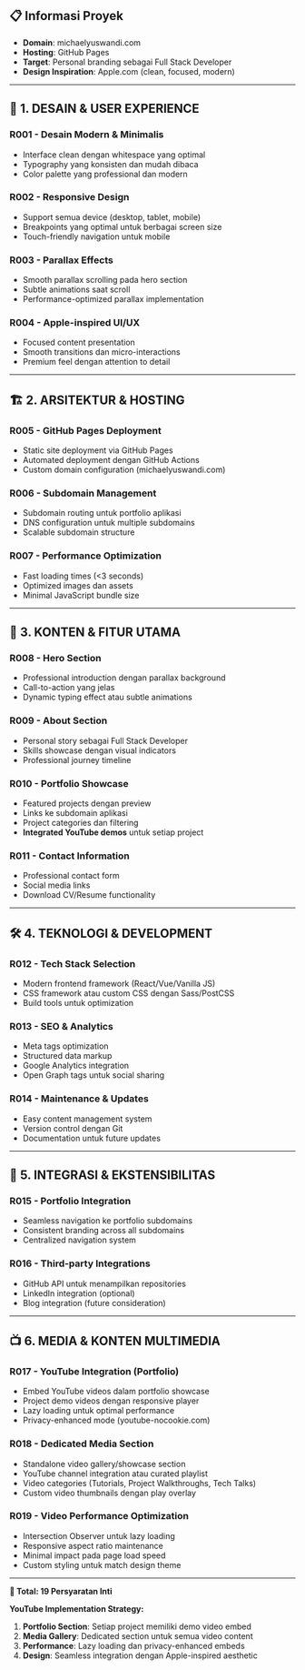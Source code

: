 ## 📋 **Informasi Proyek**
- **Domain**: michaelyuswandi.com
- **Hosting**: GitHub Pages
- **Target**: Personal branding sebagai Full Stack Developer
- **Design Inspiration**: Apple.com (clean, focused, modern)

---

## 🎨 **1. DESAIN & USER EXPERIENCE**

### **R001** - Desain Modern & Minimalis
- Interface clean dengan whitespace yang optimal
- Typography yang konsisten dan mudah dibaca
- Color palette yang professional dan modern

### **R002** - Responsive Design
- Support semua device (desktop, tablet, mobile)
- Breakpoints yang optimal untuk berbagai screen size
- Touch-friendly navigation untuk mobile

### **R003** - Parallax Effects
- Smooth parallax scrolling pada hero section
- Subtle animations saat scroll
- Performance-optimized parallax implementation

### **R004** - Apple-inspired UI/UX
- Focused content presentation
- Smooth transitions dan micro-interactions
- Premium feel dengan attention to detail

---

## 🏗️ **2. ARSITEKTUR & HOSTING**

### **R005** - GitHub Pages Deployment
- Static site deployment via GitHub Pages
- Automated deployment dengan GitHub Actions
- Custom domain configuration (michaelyuswandi.com)

### **R006** - Subdomain Management
- Subdomain routing untuk portfolio aplikasi
- DNS configuration untuk multiple subdomains
- Scalable subdomain structure

### **R007** - Performance Optimization
- Fast loading times (<3 seconds)
- Optimized images dan assets
- Minimal JavaScript bundle size

---

## 📄 **3. KONTEN & FITUR UTAMA**

### **R008** - Hero Section
- Professional introduction dengan parallax background
- Call-to-action yang jelas
- Dynamic typing effect atau subtle animations

### **R009** - About Section
- Personal story sebagai Full Stack Developer
- Skills showcase dengan visual indicators
- Professional journey timeline

### **R010** - Portfolio Showcase
- Featured projects dengan preview
- Links ke subdomain aplikasi
- Project categories dan filtering
- **Integrated YouTube demos** untuk setiap project

### **R011** - Contact Information
- Professional contact form
- Social media links
- Download CV/Resume functionality

---

## 🛠️ **4. TEKNOLOGI & DEVELOPMENT**

### **R012** - Tech Stack Selection
- Modern frontend framework (React/Vue/Vanilla JS)
- CSS framework atau custom CSS dengan Sass/PostCSS
- Build tools untuk optimization

### **R013** - SEO & Analytics
- Meta tags optimization
- Structured data markup
- Google Analytics integration
- Open Graph tags untuk social sharing

### **R014** - Maintenance & Updates
- Easy content management system
- Version control dengan Git
- Documentation untuk future updates

---

## 🔗 **5. INTEGRASI & EKSTENSIBILITAS**

### **R015** - Portfolio Integration
- Seamless navigation ke portfolio subdomains
- Consistent branding across all subdomains
- Centralized navigation system

### **R016** - Third-party Integrations
- GitHub API untuk menampilkan repositories
- LinkedIn integration (optional)
- Blog integration (future consideration)

---

## 📺 **6. MEDIA & KONTEN MULTIMEDIA**

### **R017** - YouTube Integration (Portfolio)
- Embed YouTube videos dalam portfolio showcase
- Project demo videos dengan responsive player
- Lazy loading untuk optimal performance
- Privacy-enhanced mode (youtube-nocookie.com)

### **R018** - Dedicated Media Section
- Standalone video gallery/showcase section
- YouTube channel integration atau curated playlist
- Video categories (Tutorials, Project Walkthroughs, Tech Talks)
- Custom video thumbnails dengan play overlay

### **R019** - Video Performance Optimization
- Intersection Observer untuk lazy loading
- Responsive aspect ratio maintenance
- Minimal impact pada page load speed
- Custom styling untuk match design theme

---

**🎯 Total: 19 Persyaratan Inti**

**YouTube Implementation Strategy:**
1. **Portfolio Section**: Setiap project memiliki demo video embed
2. **Media Gallery**: Dedicated section untuk semua video content
3. **Performance**: Lazy loading dan privacy-enhanced embeds
4. **Design**: Seamless integration dengan Apple-inspired aesthetic

